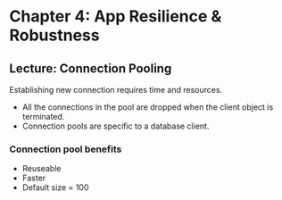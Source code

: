 # Chapter 4: App Resilience & Robustness

## Lecture: Connection Pooling

Establishing new connection requires time and resources.

* All the connections in the pool are dropped when the client object is terminated.
* Connection pools are specific to a database client.

### Connection pool benefits

* Reuseable
* Faster
* Default size = 100

